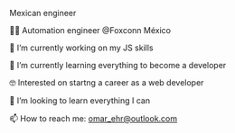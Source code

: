 Mexican engineer

👨‍💼 Automation engineer @Foxconn México

🔭 I’m currently working on my JS skills

🌱 I’m currently learning everything to become a developer

🤓 Interested on startng a career as a web developer 

👯 I’m looking to learn everything I can

📫 How to reach me: omar_ehr@outlook.com
